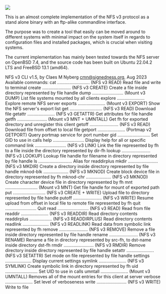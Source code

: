 ![](https://github.com/claesmnyberg/nfscli/nfscli.gif)

This is an almost complete implementation of the NFS v3 protocol as
a stand alone binary with an ftp-alike commandline interface.

The purpose was to create a tool that easily can be moved around
to different systems with minimal impact on the system itself in regards
to configuration files and installed packages, which is crucial
when visiting systems.

The current implementation has mainly been tested towards the
NFS server on OpenBSD 7.4, and the source code has been built
on Ubuntu 22.04.2 LTS and FreeBSD 13.1 (amd64).

NFS v3 CLI v1.5, by Claes M Nyberg <cmn@signedness.org>, Aug 2023
Available commands:
cat .......................... (NFS v3 READ) Read file and write to terminal
create ....................... (NFS v3 CREATE) Create a file inside directory represented by file handle
dump ......................... (Mount v3 DUMP) List file systems mounted by all clients
explore ...................... Explore remote NFS server
exports ...................... (Mount v3 EXPORT) Show the NFS server's export list
get .......................... (NFS v3 READ) Download file
getattr ...................... (NFS v3 GETATTR) Get attributes for file handle
getfh ........................ (Mount v3 MNT + UMNTALL) Get fh for exported directory and unregister this client
getoff ....................... (NFS v3 READ) Download file from offset to local file
getport ...................... (Portmap v2 GETPORT) Query portmap service for port number
gid .......................... Set GID to use in calls
help ......................... Display help for all or specific command
link ......................... (NFS v3 LINK) Link the file represented by fh to a file inside the directory represented by dir-fh
lookup ....................... (NFS v3 LOOKUP) Lookup file handle for filename in directory represented by file handle
ls ........................... Alias for readdirplus
mkdir ........................ (NFS v3 MKDIR) Create a directory inside directory represented by file handle
mknod-blk .................... (NFS v3 MKNOD) Create block device file in directory represented by fh
mknod-chr .................... (NFS v3 MKNOD) Create character device file in directory represented by fh
mnt .......................... (Mount v3 MNT) Get file handle for mount of exported path
put .......................... (NFS v3 CREATE + WRITE) Upload file to directory represented by file handle
putoff ....................... (NFS v3 WRITE) Resume upload from offset in local file to remote file represented by fh
quit ......................... Quit
read ......................... (NFS v3 READ) Read from file
readdir ...................... (NFS v3 READDIR) Read directory contents
readdirplus .................. (NFS v3 READDIRPLUS) Read directory contents
readlink ..................... (NFS v3 READLINK) Read data from symbolic link represented by fh
remove ....................... (NFS v3 REMOVE) Remove a file inside directory represented by file handle
rename ....................... (NFS v3 RENAME) Rename a file in directory represented by src-fh, to dst-name inside directory dst-fh
rmdir ........................ (NFS v3 RMDIR) Remove directory inside directory represented by file handle
setattr ...................... (NFS v3 SETATTR) Set mode on file represented by file handle
settings ..................... Display current settings
symlink ...................... (NFS v3 SYMLINK) Create symbolic link in directory represented by fh
uid .......................... Set UID to use in calls
umntall ...................... (Mount v3 UMNTALL) Removes all of the mount entries for this client at server
verbose ...................... Set level of verboseness
write ........................ (NFS v3 WRITE) Write to file

